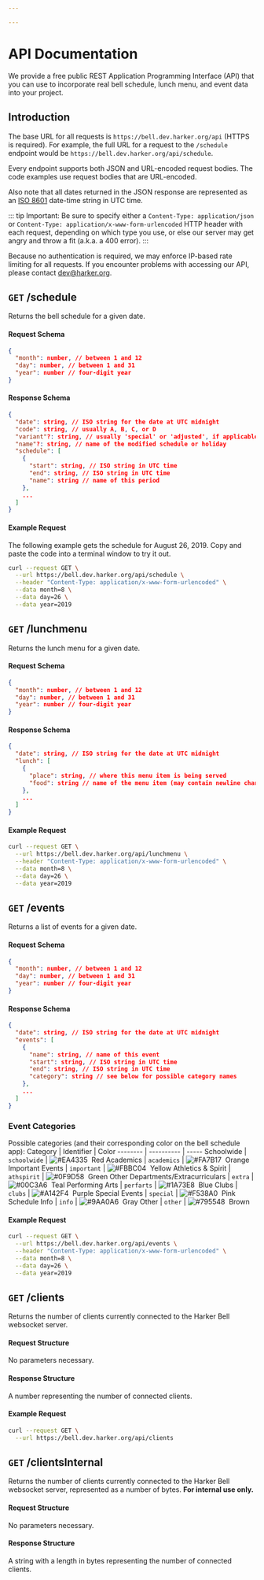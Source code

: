 ```yaml
---

---
```

# API Documentation

We provide a free public REST Application Programming Interface (API) that you can use to incorporate real bell schedule, lunch menu, and event data into your project.

## Introduction

The base URL for all requests is `https://bell.dev.harker.org/api` (HTTPS is required). For example, the full URL for a request to the `/schedule` endpoint would be `https://bell.dev.harker.org/api/schedule`.

Every endpoint supports both JSON and URL-encoded request bodies. The code examples use request bodies that are URL-encoded.

Also note that all dates returned in the JSON response are represented as an [ISO 8601](https://xkcd.com/1179) date-time string in UTC time.

::: tip Important:
Be sure to specify either a `Content-Type: application/json` or `Content-Type: application/x-www-form-urlencoded` HTTP header with each request, depending on which type you use, or else our server may get angry and throw a fit (a.k.a. a 400 error).
:::

Because no authentication is required, we may enforce IP-based rate limiting for all requests. If you encounter problems with accessing our API, please contact <a href="mailto:dev@harker.org" target="_blank">dev@harker.org</a>.

## `GET` /schedule

Returns the bell schedule for a given date.

#### Request Schema
```json
{
  "month": number, // between 1 and 12
  "day": number, // between 1 and 31
  "year": number // four-digit year
}
```

#### Response Schema
```json
{
  "date": string, // ISO string for the date at UTC midnight
  "code": string, // usually A, B, C, or D
  "variant"?: string, // usually 'special' or 'adjusted', if applicable
  "name"?: string, // name of the modified schedule or holiday
  "schedule": [
    {
      "start": string, // ISO string in UTC time
      "end": string, // ISO string in UTC time
      "name": string // name of this period
    },
    ...
  ]
}
```

#### Example Request
The following example gets the schedule for August 26, 2019. Copy and paste the code into a terminal window to try it out.
```bash
curl --request GET \
  --url https://bell.dev.harker.org/api/schedule \
  --header "Content-Type: application/x-www-form-urlencoded" \
  --data month=8 \
  --data day=26 \
  --data year=2019
```

## `GET` /lunchmenu

Returns the lunch menu for a given date.

#### Request Schema
```json
{
  "month": number, // between 1 and 12
  "day": number, // between 1 and 31
  "year": number // four-digit year
}
```

#### Response Schema
```json
{
  "date": string, // ISO string for the date at UTC midnight
  "lunch": [
    {
      "place": string, // where this menu item is being served
      "food": string // name of the menu item (may contain newline characters)
    },
    ...
  ]
}
```

#### Example Request
```bash
curl --request GET \
  --url https://bell.dev.harker.org/api/lunchmenu \
  --header "Content-Type: application/x-www-form-urlencoded" \
  --data month=8 \
  --data day=26 \
  --data year=2019
```

## `GET` /events

Returns a list of events for a given date.

#### Request Schema
```json
{
  "month": number, // between 1 and 12
  "day": number, // between 1 and 31
  "year": number // four-digit year
}
```

#### Response Schema
```json
{
  "date": string, // ISO string for the date at UTC midnight
  "events": [
    {
      "name": string, // name of this event
      "start": string, // ISO string in UTC time
      "end": string, // ISO string in UTC time
      "category": string // see below for possible category names
    },
    ...
  ]
}
```

### Event Categories
Possible categories (and their corresponding color on the bell schedule app):
Category | Identifier | Color
-------- | ---------- | -----
Schoolwide | `schoolwide` | ![#EA4335](https://placehold.it/10/EA4335?text=+)&nbsp; Red
Academics | `academics` | ![#FA7B17](https://placehold.it/10/FA7B17?text=+)&nbsp; Orange
Important Events | `important` | ![#FBBC04](https://placehold.it/10/FBBC04?text=+)&nbsp; Yellow
Athletics & Spirit | `athspirit` | ![#0F9D58](https://placehold.it/10/0F9D58?text=+)&nbsp; Green
Other Departments/Extracurriculars | `extra` | ![#00C3A6](https://placehold.it/10/00C3A6?text=+)&nbsp; Teal
Performing Arts | `perfarts` | ![#1A73E8](https://placehold.it/10/1A73E8?text=+)&nbsp; Blue
Clubs | `clubs` | ![#A142F4](https://placehold.it/10/A142F4?text=+)&nbsp; Purple
Special Events | `special` | ![#F538A0](https://placehold.it/10/CF2035?text=+)&nbsp; Pink
Schedule Info | `info` | ![#9AA0A6](https://placehold.it/10/9AA0A6?text=+)&nbsp; Gray
Other | `other` | ![#795548](https://placehold.it/10/795548?text=+)&nbsp; Brown

#### Example Request
```bash
curl --request GET \
  --url https://bell.dev.harker.org/api/events \
  --header "Content-Type: application/x-www-form-urlencoded" \
  --data month=8 \
  --data day=26 \
  --data year=2019
```

## `GET` /clients

Returns the number of clients currently connected to the Harker Bell websocket server.

#### Request Structure
No parameters necessary.

#### Response Structure
A number representing the number of connected clients.

#### Example Request
```bash
curl --request GET \
  --url https://bell.dev.harker.org/api/clients
```

## `GET` /clientsInternal

Returns the number of clients currently connected to the Harker Bell websocket server, represented as a number of bytes. **For internal use only.**

#### Request Structure
No parameters necessary.

#### Response Structure
A string with a length in bytes representing the number of connected clients.